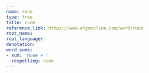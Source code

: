```yaml
---
name: rune
type: free
title: rune
reference_link: https://www.etymonline.com/word/rune
root_name: 
root_language: 
denotation: 
word_sums:
- sum: 'Rune + '
  respelling: rune
---
```

